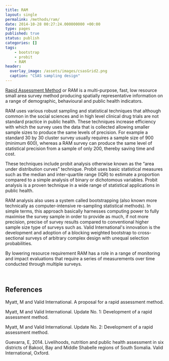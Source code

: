 ```yaml
---
title: RAM
layout: single
permalink: /methods/ram/
date: 2014-10-28 00:27:24.000000000 +00:00
type: pages
published: true
status: publish
categories: []
tags:
    - bootstrap
    - probit
    - RAM
header:
  overlay_image: /assets/images/csasGrid2.png
  caption: "CSAS sampling design"
---
```


[Rapid Assessment Method](https://validmeasures.github.io/modules/metrics/ram/) or RAM is a multi-purpose, fast, low resource small area survey method producing spatially representative information on a range of demographic, behavioural and public health indicators.

RAM uses various robust sampling and statistical techniques that although common in the social sciences and in high level clinical drug trials are not standard practice in public health. These techniques increase efficiency with which the survey uses the data that is collected allowing smaller sample sizes to produce the same levels of precision. For example a standard 30 by 30 cluster survey usually requires a sample size of 900 (minimum 600), whereas a RAM survey can produce the same level of statistical precision from a sample of only 200, thereby saving time and cost.

These techniques include probit analysis otherwise known as the “area under distribution curves” technique. Probit uses basic statistical measures such as the median and inter-quartile range (IQR) to estimate a proportion compared to a simple analysis of binary or dichotomous variables. Probit analysis is a proven technique in a wide range of statistical applications in public health.

RAM analysis also uses a system called bootstrapping (also known more technically as computer-intensive re-sampling statistical methods). In simple terms, this approach basically harnesses computing power to fully maximise the survey sample in order to provide as much, if not more precision, precise of survey results compared to conventional higher sample size type of surveys such as. Valid International's innovation is the development and adoption of a blocking weighted bootstrap to cross-sectional surveys of arbitrary complex design with unequal selection probabilities.

By lowering resource requirement RAM has a role in a range of monitoring and impact evaluations that require a series of measurements over time conducted through multiple surveys.

<br/>

## References
Myatt, M and Valid International. A proposal for a rapid assessment method.

Myatt, M and Valid International. Update No. 1: Development of a rapid assessment method.

Myatt, M and Valid International. Update No. 2: Development of a rapid assessment method.

Guevarra, E, 2014. Livelihoods, nutrition and public health assessment in six districts of Bakool, Bay and Middle Shabelle regions of South Somalia. Valid International, Oxford.

<br/>
<br/>